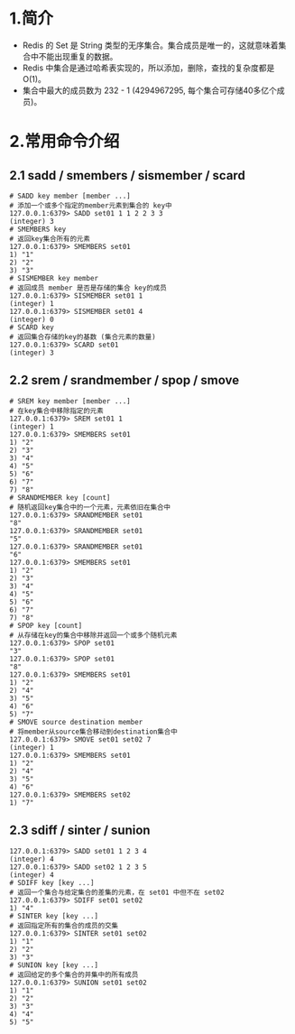 # 1.简介
- Redis 的 Set 是 String 类型的无序集合。集合成员是唯一的，这就意味着集合中不能出现重复的数据。
- Redis 中集合是通过哈希表实现的，所以添加，删除，查找的复杂度都是 O(1)。
- 集合中最大的成员数为 232 - 1 (4294967295, 每个集合可存储40多亿个成员)。

# 2.常用命令介绍
## 2.1 sadd / smembers / sismember / scard
```
# SADD key member [member ...]
# 添加一个或多个指定的member元素到集合的 key中
127.0.0.1:6379> SADD set01 1 1 2 2 3 3
(integer) 3
# SMEMBERS key
# 返回key集合所有的元素
127.0.0.1:6379> SMEMBERS set01
1) "1"
2) "2"
3) "3"
# SISMEMBER key member
# 返回成员 member 是否是存储的集合 key的成员
127.0.0.1:6379> SISMEMBER set01 1
(integer) 1
127.0.0.1:6379> SISMEMBER set01 4
(integer) 0
# SCARD key
# 返回集合存储的key的基数 (集合元素的数量)
127.0.0.1:6379> SCARD set01
(integer) 3
```

## 2.2 srem / srandmember / spop / smove
```
# SREM key member [member ...]
# 在key集合中移除指定的元素
127.0.0.1:6379> SREM set01 1
(integer) 1
127.0.0.1:6379> SMEMBERS set01
1) "2"
2) "3"
3) "4"
4) "5"
5) "6"
6) "7"
7) "8"
# SRANDMEMBER key [count]
# 随机返回key集合中的一个元素，元素依旧在集合中
127.0.0.1:6379> SRANDMEMBER set01
"8"
127.0.0.1:6379> SRANDMEMBER set01
"5"
127.0.0.1:6379> SRANDMEMBER set01
"6"
127.0.0.1:6379> SMEMBERS set01
1) "2"
2) "3"
3) "4"
4) "5"
5) "6"
6) "7"
7) "8"
# SPOP key [count]
# 从存储在key的集合中移除并返回一个或多个随机元素
127.0.0.1:6379> SPOP set01
"3"
127.0.0.1:6379> SPOP set01
"8"
127.0.0.1:6379> SMEMBERS set01
1) "2"
2) "4"
3) "5"
4) "6"
5) "7"
# SMOVE source destination member
# 将member从source集合移动到destination集合中
127.0.0.1:6379> SMOVE set01 set02 7
(integer) 1
127.0.0.1:6379> SMEMBERS set01
1) "2"
2) "4"
3) "5"
4) "6"
127.0.0.1:6379> SMEMBERS set02
1) "7"
```

## 2.3 sdiff / sinter / sunion
```
127.0.0.1:6379> SADD set01 1 2 3 4
(integer) 4
127.0.0.1:6379> SADD set02 1 2 3 5
(integer) 4
# SDIFF key [key ...]
# 返回一个集合与给定集合的差集的元素，在 set01 中但不在 set02
127.0.0.1:6379> SDIFF set01 set02
1) "4"
# SINTER key [key ...]
# 返回指定所有的集合的成员的交集
127.0.0.1:6379> SINTER set01 set02
1) "1"
2) "2"
3) "3"
# SUNION key [key ...]
# 返回给定的多个集合的并集中的所有成员
127.0.0.1:6379> SUNION set01 set02
1) "1"
2) "2"
3) "3"
4) "4"
5) "5"
```
